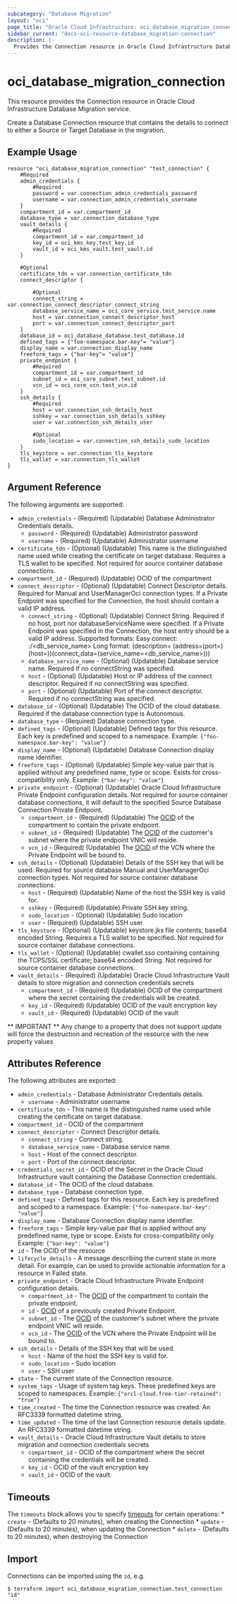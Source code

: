 ```yaml
---
subcategory: "Database Migration"
layout: "oci"
page_title: "Oracle Cloud Infrastructure: oci_database_migration_connection"
sidebar_current: "docs-oci-resource-database_migration-connection"
description: |-
  Provides the Connection resource in Oracle Cloud Infrastructure Database Migration service
---
```


# oci_database_migration_connection
This resource provides the Connection resource in Oracle Cloud Infrastructure Database Migration service.

Create a Database Connection resource that contains the details to connect to either a Source or Target Database
in the migration.

## Example Usage

```hcl
resource "oci_database_migration_connection" "test_connection" {
	#Required
	admin_credentials {
		#Required
		password = var.connection_admin_credentials_password
		username = var.connection_admin_credentials_username
	}
	compartment_id = var.compartment_id
	database_type = var.connection_database_type
	vault_details {
		#Required
		compartment_id = var.compartment_id
		key_id = oci_kms_key.test_key.id
		vault_id = oci_kms_vault.test_vault.id
	}

	#Optional
	certificate_tdn = var.connection_certificate_tdn
	connect_descriptor {

		#Optional
		connect_string = var.connection_connect_descriptor_connect_string
		database_service_name = oci_core_service.test_service.name
		host = var.connection_connect_descriptor_host
		port = var.connection_connect_descriptor_port
	}
	database_id = oci_database_database.test_database.id
	defined_tags = {"foo-namespace.bar-key"= "value"}
	display_name = var.connection_display_name
	freeform_tags = {"bar-key"= "value"}
	private_endpoint {
		#Required
		compartment_id = var.compartment_id
		subnet_id = oci_core_subnet.test_subnet.id
		vcn_id = oci_core_vcn.test_vcn.id
	}
	ssh_details {
		#Required
		host = var.connection_ssh_details_host
		sshkey = var.connection_ssh_details_sshkey
		user = var.connection_ssh_details_user

		#Optional
		sudo_location = var.connection_ssh_details_sudo_location
	}
	tls_keystore = var.connection_tls_keystore
	tls_wallet = var.connection_tls_wallet
}
```

## Argument Reference

The following arguments are supported:

* `admin_credentials` - (Required) (Updatable) Database Administrator Credentials details. 
	* `password` - (Required) (Updatable) Administrator password 
	* `username` - (Required) (Updatable) Administrator username 
* `certificate_tdn` - (Optional) (Updatable) This name is the distinguished name used while creating the certificate on target database. Requires a TLS wallet to be specified. Not required for source container database connections. 
* `compartment_id` - (Required) (Updatable) OCID of the compartment 
* `connect_descriptor` - (Optional) (Updatable) Connect Descriptor details. Required for Manual and UserManagerOci connection types. If a Private Endpoint was specified for the Connection, the host should contain a valid IP address. 
	* `connect_string` - (Optional) (Updatable) Connect String. Required if no host, port nor databaseServiceName were specified. If a Private Endpoint was specified in the Connection, the host entry should be a valid IP address. Supported formats: Easy connect: <host>:<port>/<db_service_name> Long format: (description= (address=(port=<port>)(host=<host>))(connect_data=(service_name=<db_service_name>))) 
	* `database_service_name` - (Optional) (Updatable) Database service name. Required if no connectString was specified. 
	* `host` - (Optional) (Updatable) Host or IP address of the connect descriptor. Required if no connectString was specified. 
	* `port` - (Optional) (Updatable) Port of the connect descriptor. Required if no connectString was specified. 
* `database_id` - (Optional) (Updatable) The OCID of the cloud database. Required if the database connection type is Autonomous. 
* `database_type` - (Required) Database connection type. 
* `defined_tags` - (Optional) (Updatable) Defined tags for this resource. Each key is predefined and scoped to a namespace. Example: `{"foo-namespace.bar-key": "value"}` 
* `display_name` - (Optional) (Updatable) Database Connection display name identifier. 
* `freeform_tags` - (Optional) (Updatable) Simple key-value pair that is applied without any predefined name, type or scope. Exists for cross-compatibility only. Example: `{"bar-key": "value"}` 
* `private_endpoint` - (Optional) (Updatable) Oracle Cloud Infrastructure Private Endpoint configuration details. Not required for source container database connections, it will default to the specified Source Database Connection Private Endpoint. 
	* `compartment_id` - (Required) (Updatable) The [OCID](https://docs.cloud.oracle.com/iaas/Content/General/Concepts/identifiers.htm) of the compartment to contain the private endpoint.  
	* `subnet_id` - (Required) (Updatable) The [OCID](https://docs.cloud.oracle.com/iaas/Content/General/Concepts/identifiers.htm) of the customer's subnet where the private endpoint VNIC will reside. 
	* `vcn_id` - (Required) (Updatable) The [OCID](https://docs.cloud.oracle.com/iaas/Content/General/Concepts/identifiers.htm) of the VCN where the Private Endpoint will be bound to. 
* `ssh_details` - (Optional) (Updatable) Details of the SSH key that will be used. Required for source database Manual and UserManagerOci connection types. Not required for source container database connections. 
	* `host` - (Required) (Updatable) Name of the host the SSH key is valid for. 
	* `sshkey` - (Required) (Updatable) Private SSH key string. 
	* `sudo_location` - (Optional) (Updatable) Sudo location 
	* `user` - (Required) (Updatable) SSH user 
* `tls_keystore` - (Optional) (Updatable) keystore.jks file contents; base64 encoded String. Requires a TLS wallet to be specified. Not required for source container database connections. 
* `tls_wallet` - (Optional) (Updatable) cwallet.sso containing containing the TCPS/SSL certificate; base64 encoded String. Not required for source container database connections. 
* `vault_details` - (Required) (Updatable) Oracle Cloud Infrastructure Vault details to store migration and connection credentials secrets 
	* `compartment_id` - (Required) (Updatable) OCID of the compartment where the secret containing the credentials will be created. 
	* `key_id` - (Required) (Updatable) OCID of the vault encryption key 
	* `vault_id` - (Required) (Updatable) OCID of the vault 


** IMPORTANT **
Any change to a property that does not support update will force the destruction and recreation of the resource with the new property values

## Attributes Reference

The following attributes are exported:

* `admin_credentials` - Database Administrator Credentials details. 
	* `username` - Administrator username 
* `certificate_tdn` - This name is the distinguished name used while creating the certificate on target database. 
* `compartment_id` - OCID of the compartment 
* `connect_descriptor` - Connect Descriptor details. 
	* `connect_string` - Connect string. 
	* `database_service_name` - Database service name. 
	* `host` - Host of the connect descriptor. 
	* `port` - Port of the connect descriptor. 
* `credentials_secret_id` - OCID of the Secret in the Oracle Cloud Infrastructure vault containing the Database Connection credentials. 
* `database_id` - The OCID of the cloud database. 
* `database_type` - Database connection type. 
* `defined_tags` - Defined tags for this resource. Each key is predefined and scoped to a namespace. Example: `{"foo-namespace.bar-key": "value"}` 
* `display_name` - Database Connection display name identifier. 
* `freeform_tags` - Simple key-value pair that is applied without any predefined name, type or scope. Exists for cross-compatibility only. Example: `{"bar-key": "value"}` 
* `id` - The OCID of the resource 
* `lifecycle_details` - A message describing the current state in more detail. For example, can be used to provide actionable information for a resource in Failed state. 
* `private_endpoint` - Oracle Cloud Infrastructure Private Endpoint configuration details. 
	* `compartment_id` - The [OCID](https://docs.cloud.oracle.com/iaas/Content/General/Concepts/identifiers.htm) of the compartment to contain the private endpoint. 
	* `id` - [OCID](https://docs.cloud.oracle.com/iaas/Content/General/Concepts/identifiers.htm) of a previously created Private Endpoint. 
	* `subnet_id` - The [OCID](https://docs.cloud.oracle.com/iaas/Content/General/Concepts/identifiers.htm) of the customer's subnet where the private endpoint VNIC will reside. 
	* `vcn_id` - The [OCID](https://docs.cloud.oracle.com/iaas/Content/General/Concepts/identifiers.htm) of the VCN where the Private Endpoint will be bound to. 
* `ssh_details` - Details of the SSH key that will be used. 
	* `host` - Name of the host the SSH key is valid for. 
	* `sudo_location` - Sudo location 
	* `user` - SSH user 
* `state` - The current state of the Connection resource. 
* `system_tags` - Usage of system tag keys. These predefined keys are scoped to namespaces. Example: `{"orcl-cloud.free-tier-retained": "true"}` 
* `time_created` - The time the Connection resource was created. An RFC3339 formatted datetime string. 
* `time_updated` - The time of the last Connection resource details update. An RFC3339 formatted datetime string. 
* `vault_details` - Oracle Cloud Infrastructure Vault details to store migration and connection credentials secrets 
	* `compartment_id` - OCID of the compartment where the secret containing the credentials will be created. 
	* `key_id` - OCID of the vault encryption key 
	* `vault_id` - OCID of the vault 
	
## Timeouts

The `timeouts` block allows you to specify [timeouts](https://registry.terraform.io/providers/oracle/oci/latest/docs/guides/changing_timeouts) for certain operations:
	* `create` - (Defaults to 20 minutes), when creating the Connection
	* `update` - (Defaults to 20 minutes), when updating the Connection
	* `delete` - (Defaults to 20 minutes), when destroying the Connection


## Import

Connections can be imported using the `id`, e.g.

```
$ terraform import oci_database_migration_connection.test_connection "id"
```

